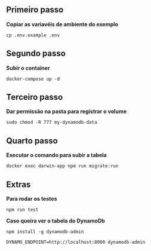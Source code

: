 ## Primeiro passo

**Copiar as variavéis de ambiente do exemplo**

`cp .env.example .env`

## Segundo passo

**Subir o container**

`docker-compose up -d`

## Terceiro passo

**Dar permissão na pasta para registrar o volume**

`sudo chmod -R 777 my-dynamodb-data`

## Quarto passo

**Executar o comando para subir a tabela**

`docker exec darwin-app npm run migrate:run`

## Extras

**Para rodar os testes**

`npm run test`

**Caso queira ver o tabela do DynamoDb**

`npm install -g dynamodb-admin`

`DYNAMO_ENDPOINT=http://localhost:8000 dynamodb-admin`
